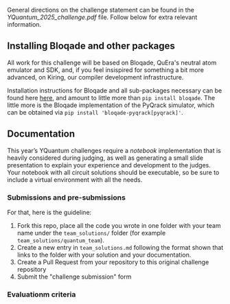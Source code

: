 General directions on the challenge statement can be found in the _YQuantum_2025_challenge.pdf_ file. Follow below for extra relevant information.

## Installing Bloqade and other packages 

All work for this challenge will be based on Bloqade, QuEra's neutral atom emulator and SDK, and, if you feel insispired for something a bit more advanced, on Kiring, our compiler development infrastructure.

Installation instructions for Bloqade and all sub-packages necessary can be found here [here](https://bloqade.quera.com/latest/), and amount to little more than `pip install bloqade`. The little more is the Bloqade implementation of the PyQrack simulator, which can be obtained via `pip install 'bloqade-pyqrack[pyqrack]'`.

## Documentation

This year’s YQuantum challenges require a _notebook_ implementation that is heavily considered during judging, as well as generating a small slide presentation to explain your experience and development to the judges. Your notebook with all circuit solutions should be executable, so be sure to include a virtual environment with all the needs.

### Submissions and pre-submissions

For that, here is the guideline:
1. Fork this repo, place all the code you wrote in one folder with your team name under the `team_solutions/` folder (for example `team_solutions/quantum_team`).
2. Create a new entry in `team_solutions.md` following the format shown that links to the folder with your solution and your documentation.
3. Create a Pull Request from your repository to this original challenge repository
4. Submit the "challenge submission" form

### Evaluationm criteria